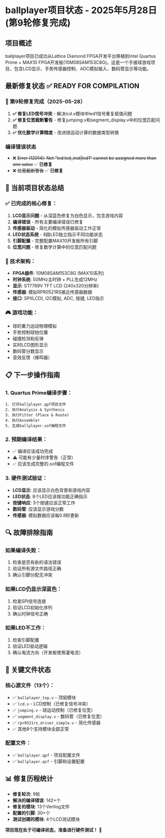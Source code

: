 # ballplayer项目状态 - 2025年5月28日 (第9轮修复完成)

## 项目概述
ballplayer项目已成功从Lattice Diamond FPGA开发平台移植到Intel Quartus Prime + MAX10 FPGA开发板(10M08SAM153C8G)。这是一个手接球游戏项目，包含LCD显示、手势传感器控制、ADC模拟输入、数码管显示等功能。

## 最新修复状态 ✅ READY FOR COMPILATION

### 🔧 第9轮修复完成（2025-05-28）
1. **✅ 修复LED信号冲突** - 解决lcd.v模块中led1信号重复赋值问题
2. **✅ 修复位宽截断警告** - 修复jumping.v和segment_display.v中的位宽匹配问题
3. **✅ 优化数学计算精度** - 改进球运动计算的数据类型转换

### 编译错误状态
- ❌ ~~Error (12014): Net "lcd:lcd_inst|led1" cannot be assigned more than one value~~ ✅ **已修复**
- ❌ ~~位宽截断警告~~ ✅ **已修复**

## 🎯 当前项目状态总结

### ✅ 已完成的核心修复：
1. **LCD显示问题** - 从深蓝色修复为白色显示，包含游戏内容
2. **编译错误** - 所有主要编译错误已修复
3. **传感器驱动** - 简化的模拟传感器驱动工作正常
4. **LED状态系统** - 8路LED独立指示不同功能状态
5. **引脚配置** - 完整配置MAX10开发板所有引脚
6. **位宽问题** - 修复数学计算中的位宽匹配问题

### 🔧 技术架构：
- **FPGA器件**: 10M08SAM153C8G (MAX10系列)
- **时钟系统**: 50MHz主时钟 + PLL生成12MHz
- **显示**: ST7789V TFT LCD (240x320分辨率)
- **传感器**: 模拟RPR0521RS接近传感器数据
- **接口**: SPI(LCD), I2C模拟, ADC, 按键, LED指示

### 🎮 游戏功能：
- 球的重力运动物理模拟
- 手势控制球拍位置
- 碰撞检测和反弹
- 实时LCD图形显示
- 数码管分数显示
- 音效反馈（蜂鸣器）

## 📋 下一步操作指南

### 1. Quartus Prime编译步骤：
```
1. 打开ballplayer.qpf项目文件
2. 执行Analysis & Synthesis
3. 执行Fitter (Place & Route)
4. 执行Assembler
5. 生成ballplayer.sof编程文件
```

### 2. 预期编译结果：
- ✅ 编译应该成功完成
- ⚠️ 可能有少量时序警告（正常）
- ✅ 应该生成完整的.sof编程文件

### 3. 硬件测试验证：
- **LCD显示**: 应该显示白色背景和游戏内容
- **LED状态**: 8个LED应该按功能正确指示
- **按键响应**: 3个按键应该正常工作
- **数码管**: 应该显示游戏分数
- **传感器**: 模拟数据应该每0.8秒更新

## 🔍 故障排除指南

### 如果编译失败：
1. 检查是否有新的语法错误
2. 验证所有源文件路径正确
3. 确认引脚分配无冲突

### 如果LCD仍显示深蓝色：
1. 检查SPI信号连接
2. 验证LCD初始化序列
3. 确认时钟信号正确

### 如果LED不工作：
1. 检查引脚配置
2. 验证LED驱动逻辑
3. 确认电流方向（开发板使用灌电流）

## 📁 关键文件状态

### 核心源文件（13个）：
- ✅ `ballplayer_top.v` - 顶层模块
- ✅ `lcd.v` - LCD控制（已修复信号冲突）
- ✅ `jumping.v` - 球运动控制（已修复位宽）
- ✅ `segment_display.v` - 数码管（已修复位宽）
- ✅ `rpr0521rs_driver_simple.v` - 简化传感器
- ✅ 其他8个支持模块全部正常

### 配置文件：
- ✅ `ballplayer.qpf` - 项目配置文件
- ✅ `ballplayer.qsf` - 引脚和设置配置

## 📊 修复历程统计

- **修复轮次**: 9轮
- **解决的编译错误**: 142+个
- **修复的模块**: 13个Verilog文件
- **配置的引脚**: 30+个
- **测试创建的模块**: 4个LCD测试模块

**项目现在处于可编译状态，准备进行硬件测试！** 🚀
